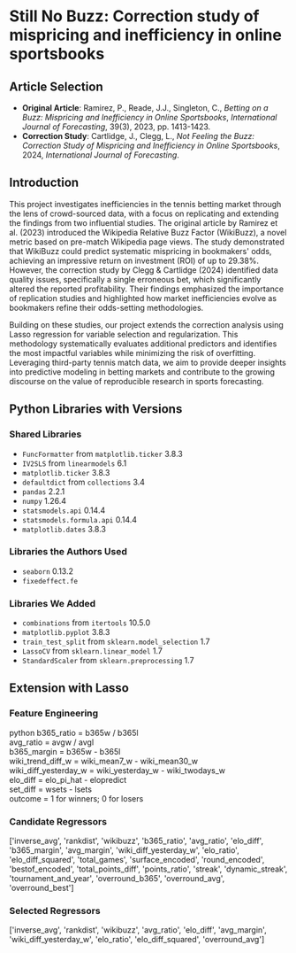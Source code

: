 # Still No Buzz: Correction study of mispricing and inefficiency in online sportsbooks

## Article Selection  

- **Original Article**: Ramirez, P., Reade, J.J., Singleton, C., *Betting on a Buzz: Mispricing and Inefficiency in Online Sportsbooks*, *International Journal of Forecasting*, 39(3), 2023, pp. 1413-1423.  
- **Correction Study**: Cartlidge, J., Clegg, L., *Not Feeling the Buzz: Correction Study of Mispricing and Inefficiency in Online Sportsbooks*, 2024, *International Journal of Forecasting*.  

## Introduction  

This project investigates inefficiencies in the tennis betting market through the lens of crowd-sourced data, with a focus on replicating and extending the findings from two influential studies. The original article by Ramirez et al. (2023) introduced the Wikipedia Relative Buzz Factor (WikiBuzz), a novel metric based on pre-match Wikipedia page views. The study demonstrated that WikiBuzz could predict systematic mispricing in bookmakers' odds, achieving an impressive return on investment (ROI) of up to 29.38%. However, the correction study by Clegg & Cartlidge (2024) identified data quality issues, specifically a single erroneous bet, which significantly altered the reported profitability. Their findings emphasized the importance of replication studies and highlighted how market inefficiencies evolve as bookmakers refine their odds-setting methodologies.  

Building on these studies, our project extends the correction analysis using Lasso regression for variable selection and regularization. This methodology systematically evaluates additional predictors and identifies the most impactful variables while minimizing the risk of overfitting. Leveraging third-party tennis match data, we aim to provide deeper insights into predictive modeling in betting markets and contribute to the growing discourse on the value of reproducible research in sports forecasting.  

## Python Libraries with Versions  

### Shared Libraries  

- `FuncFormatter` from `matplotlib.ticker` 3.8.3  
- `IV2SLS` from `linearmodels` 6.1  
- `matplotlib.ticker` 3.8.3  
- `defaultdict` from `collections` 3.4  
- `pandas` 2.2.1  
- `numpy` 1.26.4  
- `statsmodels.api` 0.14.4  
- `statsmodels.formula.api` 0.14.4  
- `matplotlib.dates` 3.8.3  

### Libraries the Authors Used  

- `seaborn` 0.13.2  
- `fixedeffect.fe`  

### Libraries We Added  

- `combinations` from `itertools` 10.5.0  
- `matplotlib.pyplot` 3.8.3  
- `train_test_split` from `sklearn.model_selection` 1.7  
- `LassoCV` from `sklearn.linear_model` 1.7  
- `StandardScaler` from `sklearn.preprocessing` 1.7  

## Extension with Lasso  

### Feature Engineering  

python
b365_ratio = b365w / b365l  
avg_ratio = avgw / avgl  
b365_margin = b365w - b365l  
wiki_trend_diff_w = wiki_mean7_w - wiki_mean30_w  
wiki_diff_yesterday_w = wiki_yesterday_w - wiki_twodays_w  
elo_diff = elo_pi_hat - elopredict  
set_diff = wsets - lsets  
outcome = 1 for winners; 0 for losers  


### Candidate Regressors

['inverse_avg', 'rankdist', 'wikibuzz', 'b365_ratio', 'avg_ratio',  'elo_diff', 'b365_margin', 'avg_margin', 'wiki_diff_yesterday_w',  'elo_ratio', 'elo_diff_squared', 'total_games', 'surface_encoded',  'round_encoded', 'bestof_encoded', 'total_points_diff', 'points_ratio',  'streak', 'dynamic_streak', 'tournament_and_year', 'overround_b365',  'overround_avg', 'overround_best']

### Selected Regressors

['inverse_avg', 'rankdist', 'wikibuzz', 'avg_ratio', 'elo_diff',  'avg_margin', 'wiki_diff_yesterday_w', 'elo_ratio', 'elo_diff_squared',  'overround_avg']
